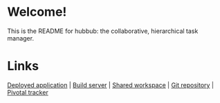 Welcome!
========

This is the README for hubbub: the collaborative, hierarchical task manager.

Links
=====

[Deployed application](http://hubbub.heroku.com/) |
[Build server](http://travis-ci.org/#!/gdean123/hubbub) |
[Shared workspace](https://docs.google.com/open?id=0B4jo8FT8cF-1Y2MzNzQwM2MtZTJkNC00NjY0LTk4YTQtMWQ1ODRhNzg4ZjVl) |
[Git repository](https://github.com/gdean123/hubbub) |
[Pivotal tracker](https://www.pivotaltracker.com/projects/442563)
